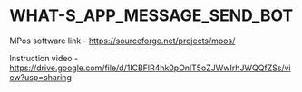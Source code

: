 # WHAT-S_APP_MESSAGE_SEND_BOT

MPos software link - 
https://sourceforge.net/projects/mpos/

Instruction video - 
https://drive.google.com/file/d/1ICBFlR4hk0pOnlT5oZJWwIrhJWQQfZSs/view?usp=sharing
